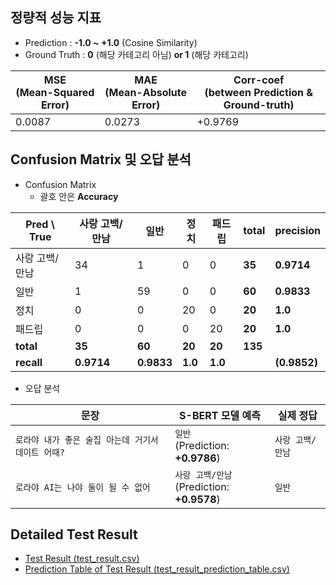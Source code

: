## 정량적 성능 지표

* Prediction : **-1.0 ~ +1.0** (Cosine Similarity)
* Ground Truth : **0** (해당 카테고리 아님) **or 1** (해당 카테고리)

| MSE<br>(Mean-Squared Error) | MAE<br>(Mean-Absolute Error) | Corr-coef<br>(between Prediction & Ground-truth) |
|-----------------------------|------------------------------|--------------------------------------------------|
| 0.0087                      | 0.0273                       | +0.9769                                          |

## Confusion Matrix 및 오답 분석

* Confusion Matrix
  * 괄호 안은 **Accuracy** 

| Pred \ True | 사랑 고백/만남   | 일반         | 정치      | 패드립     | total   | precision    |
|-------------|------------|------------|---------|---------|---------|--------------|
| 사랑 고백/만남    | 34         | 1          | 0       | 0       | **35**  | **0.9714**   |
| 일반          | 1          | 59         | 0       | 0       | **60**  | **0.9833**   |
| 정치          | 0          | 0          | 20      | 0       | **20**  | **1.0**      |
| 패드립         | 0          | 0          | 0       | 20      | **20**  | **1.0**      |
| **total**   | **35**     | **60**     | **20**  | **20**  | **135** |              |
| **recall**  | **0.9714** | **0.9833** | **1.0** | **1.0** |         | **(0.9852)** |

* 오답 분석

| 문장                                 | S-BERT 모델 예측                                | 실제 정답          |
|------------------------------------|---------------------------------------------|----------------|
| ```로라야 내가 좋은 술집 아는데 거기서 데이트 어때?``` | ```일반```<br>(Prediction: **+0.9786**)       | ```사랑 고백/만남``` |
| ```로라야 AI는 나야 둘이 될 수 없어```         | ```사랑 고백/만남```<br>(Prediction: **+0.9578**) | ```일반```       |

## Detailed Test Result

* [Test Result (test_result.csv)](test_result.csv)
* [Prediction Table of Test Result (test_result_prediction_table.csv)](test_result_prediction_table.csv)